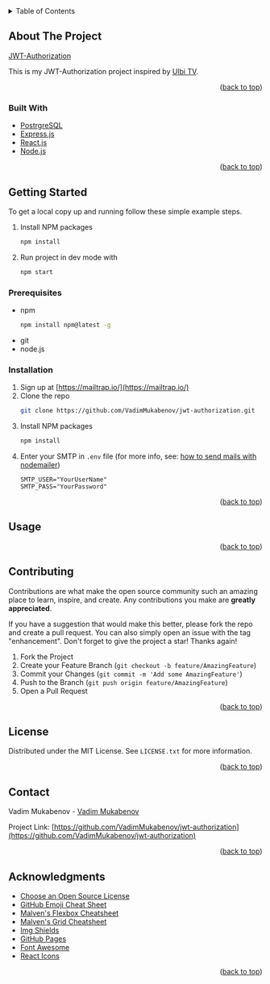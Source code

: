 <div id="top"></div>

<!-- TABLE OF CONTENTS -->
<details>
  <summary>Table of Contents</summary>
  <ol>
    <li>
      <a href="#about-the-project">About The Project</a>
      <ul>
        <li><a href="#built-with">Built With</a></li>
      </ul>
    </li>
    <li>
      <a href="#getting-started">Getting Started</a>
      <ul>
        <li><a href="#prerequisites">Prerequisites</a></li>
        <li><a href="#installation">Installation</a></li>
      </ul>
    </li>
    <li><a href="#usage">Usage</a></li>
    <li><a href="#roadmap">Roadmap</a></li>
    <li><a href="#contributing">Contributing</a></li>
    <li><a href="#license">License</a></li>
    <li><a href="#contact">Contact</a></li>
    <li><a href="#acknowledgments">Acknowledgments</a></li>
  </ol>
</details>



<!-- ABOUT THE PROJECT -->
## About The Project

[JWT-Authorization](https://github.com/VadimMukabenov/jwt-authorization)

This is my JWT-Authorization project inspired by [Ulbi TV](https://github.com/utimur/fullstack-jwt-auth).  

<p align="right">(<a href="#top">back to top</a>)</p>



### Built With

<!-- * [Next.js](https://nextjs.org/) -->
* [PostrgreSQL](https://www.postgresql.org/)
* [Express.js](https://expressjs.com/)
* [React.js](https://reactjs.org/)
* [Node.js](https://nodejs.org/en/)

<p align="right">(<a href="#top">back to top</a>)</p>



<!-- GETTING STARTED -->
## Getting Started
To get a local copy up and running follow these simple example steps.
1. Install NPM packages
   ```sh
   npm install
   ```
2. Run project in dev mode with
   ```sh
   npm start
   ```

### Prerequisites

* npm
  ```sh
  npm install npm@latest -g
  ```
* git
* node.js

### Installation

1. Sign up at [https://mailtrap.io/](https://mailtrap.io/)
2. Clone the repo
   ```sh
   git clone https://github.com/VadimMukabenov/jwt-authorization.git
   ```
3. Install NPM packages
   ```sh
   npm install
   ```
4. Enter your SMTP in `.env` file (for more info, see: [how to send mails with nodemailer](https://mailtrap.io/blog/sending-emails-with-nodemailer/))
   ```dotenv
   SMTP_USER="YourUserName"
   SMTP_PASS="YourPassword"
   ```

<p align="right">(<a href="#top">back to top</a>)</p>



<!-- USAGE EXAMPLES -->
## Usage

<p align="right">(<a href="#top">back to top</a>)</p>


<!-- CONTRIBUTING -->
## Contributing

Contributions are what make the open source community such an amazing place to learn, inspire, and create. Any contributions you make are **greatly appreciated**.

If you have a suggestion that would make this better, please fork the repo and create a pull request. You can also simply open an issue with the tag "enhancement".
Don't forget to give the project a star! Thanks again!

1. Fork the Project
2. Create your Feature Branch (`git checkout -b feature/AmazingFeature`)
3. Commit your Changes (`git commit -m 'Add some AmazingFeature'`)
4. Push to the Branch (`git push origin feature/AmazingFeature`)
5. Open a Pull Request

<p align="right">(<a href="#top">back to top</a>)</p>



<!-- LICENSE -->
## License

Distributed under the MIT License. See `LICENSE.txt` for more information.

<p align="right">(<a href="#top">back to top</a>)</p>



<!-- CONTACT -->
## Contact

Vadim Mukabenov - [Vadim Mukabenov](https://vk.com/id140846843)

Project Link: [https://github.com/VadimMukabenov/jwt-authorization](https://github.com/VadimMukabenov/jwt-authorization)

<p align="right">(<a href="#top">back to top</a>)</p>



<!-- ACKNOWLEDGMENTS -->
## Acknowledgments

* [Choose an Open Source License](https://choosealicense.com)
* [GitHub Emoji Cheat Sheet](https://www.webpagefx.com/tools/emoji-cheat-sheet)
* [Malven's Flexbox Cheatsheet](https://flexbox.malven.co/)
* [Malven's Grid Cheatsheet](https://grid.malven.co/)
* [Img Shields](https://shields.io)
* [GitHub Pages](https://pages.github.com)
* [Font Awesome](https://fontawesome.com)
* [React Icons](https://react-icons.github.io/react-icons/search)

<p align="right">(<a href="#top">back to top</a>)</p>
